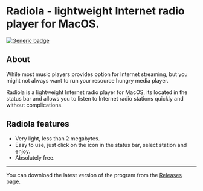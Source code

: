 # Radiola - lightweight Internet radio player for MacOS.

[![Generic badge](https://img.shields.io/badge/-Download_▼-blue.svg?style=for-the-badge)](https://github.com/SokoloffA/radiola/releases)


## About
While most music players provides option for Internet streaming, but you might not always want to run your resource hungry media player. 

Radiola is a lightweight Internet radio player for MacOS, its located in the status bar and allows you to listen to Internet radio stations quickly and without complications.


## Radiola features
* Very light, less than 2 megabytes.
* Easy to use, just click on the icon in the status bar, select station and enjoy.
* Absolutely free.

___
You can download the latest version of the program from the [Releases page](https://github.com/SokoloffA/radiola/releases).



